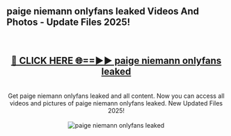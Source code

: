 <h2>paige niemann onlyfans leaked Videos And Photos - Update Files 2025!</h2>
<br>
<div align="center">
<h2><a href="https://linkcuts.com/hfmhzwbr" rel="nofollow">🔴 CLICK HERE 🌐==►► paige niemann onlyfans leaked</a></h2>
<br>
Get paige niemann onlyfans leaked and all content. Now you can access all videos and pictures of paige niemann onlyfans leaked. New Updated Files 2025!
<br>
<br>
<a href="https://linkcuts.com/hfmhzwbr" rel="nofollow" data-target="animated-image.originalLink"><img src="https://i.ibb.co.com/WyWwxjT/player-gif2.gif" alt="paige niemann onlyfans leaked" style="max-width: 100%; display: inline-block;" data-target="animated-image.originalImage"></a>
</div>
<br>